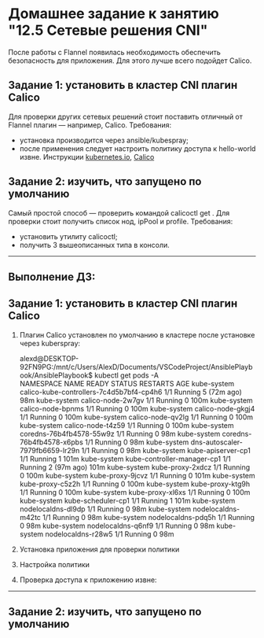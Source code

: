 # Домашнее задание к занятию "12.5 Сетевые решения CNI"
После работы с Flannel появилась необходимость обеспечить безопасность для приложения. Для этого лучше всего подойдет Calico.
## Задание 1: установить в кластер CNI плагин Calico
Для проверки других сетевых решений стоит поставить отличный от Flannel плагин — например, Calico. Требования: 
* установка производится через ansible/kubespray;
* после применения следует настроить политику доступа к hello-world извне. Инструкции [kubernetes.io](https://kubernetes.io/docs/concepts/services-networking/network-policies/), [Calico](https://docs.projectcalico.org/about/about-network-policy)

## Задание 2: изучить, что запущено по умолчанию
Самый простой способ — проверить командой calicoctl get <type>. Для проверки стоит получить список нод, ipPool и profile.
Требования: 
* установить утилиту calicoctl;
* получить 3 вышеописанных типа в консоли.
___
## Выполнение ДЗ:

## Задание 1: установить в кластер CNI плагин Calico

1. Плагин Calico установлен по умолчанию в кластере после установке через kuberspray:

    alexd@DESKTOP-92FN9PG:/mnt/c/Users/AlexD/Documents/VSCodeProject/AnsiblePlaybook/AnsiblePlaybook$ kubectl get pods -A     
    NAMESPACE     NAME                                       READY   STATUS    RESTARTS      AGE
    kube-system   calico-kube-controllers-7c4d5b7bf4-cp4h6   1/1     Running   5 (72m ago)   98m
    kube-system   calico-node-2w7gv                          1/1     Running   0             100m
    kube-system   calico-node-bpnms                          1/1     Running   0             100m
    kube-system   calico-node-gkgj4                          1/1     Running   0             100m
    kube-system   calico-node-qv2lg                          1/1     Running   0             100m
    kube-system   calico-node-t4z59                          1/1     Running   0             100m
    kube-system   coredns-76b4fb4578-55w9z                   1/1     Running   0             98m
    kube-system   coredns-76b4fb4578-x6pbs                   1/1     Running   0             98m
    kube-system   dns-autoscaler-7979fb6659-lr29n            1/1     Running   0             98m
    kube-system   kube-apiserver-cp1                         1/1     Running   1             101m
    kube-system   kube-controller-manager-cp1                1/1     Running   2 (97m ago)   101m
    kube-system   kube-proxy-2xdcz                           1/1     Running   0             100m
    kube-system   kube-proxy-9jcvz                           1/1     Running   0             101m
    kube-system   kube-proxy-c5z2h                           1/1     Running   0             100m
    kube-system   kube-proxy-ktg9h                           1/1     Running   0             100m
    kube-system   kube-proxy-xl6xs                           1/1     Running   0             100m
    kube-system   kube-scheduler-cp1                         1/1     Running   1             101m
    kube-system   nodelocaldns-dl9dp                         1/1     Running   0             98m
    kube-system   nodelocaldns-m42tc                         1/1     Running   0             98m
    kube-system   nodelocaldns-pdq5h                         1/1     Running   0             98m
    kube-system   nodelocaldns-q6nf9                         1/1     Running   0             98m
    kube-system   nodelocaldns-r28w5                         1/1     Running   0             98m

2. Установка приложения для проверки политики


3. Настройка политики

4. Проверка доступа к приложению извне:

___
## Задание 2: изучить, что запущено по умолчанию